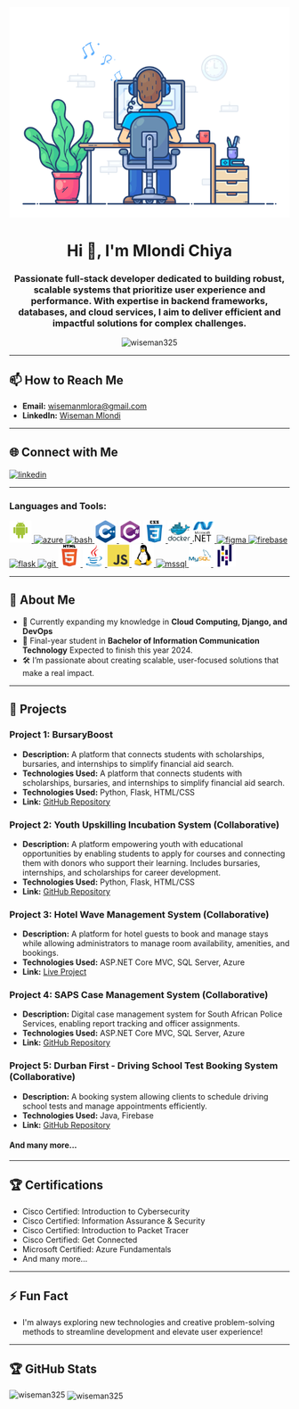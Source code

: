 [![MasterHead](https://raw.githubusercontent.com/jsuarezruiz/jsuarezruiz/master/images/coding.gif)](https://github.com/Wiseman325)

<h1 align="center">Hi 👋, I'm Mlondi Chiya</h1>
<h3 align="center">Passionate full-stack developer dedicated to building robust, scalable systems that prioritize user experience and performance. With expertise in backend frameworks, databases, and cloud services, I aim to deliver efficient and impactful solutions for complex challenges.</h3>

<p align="center">
  <img src="https://komarev.com/ghpvc/?username=wiseman325&label=Profile%20views&color=0e75b6&style=flat" alt="wiseman325" />
</p>

---

## 📫 How to Reach Me
- **Email:** wisemanmlora@gmail.com
- **LinkedIn:** [Wiseman Mlondi](https://www.linkedin.com/in/mlondi-chiya-69065926b/)


---

## 🌐 Connect with Me
<p align="left">
  <a href="https://www.linkedin.com/in/mlondi-chiya-69065926b/" target="blank">
    <img align="center" src="https://cdn.jsdelivr.net/npm/simple-icons@3.1.0/icons/linkedin.svg" alt="linkedin" height="30" width="40" />
  </a>
</p>

---

<h3 align="left">Languages and Tools:</h3>
<p align="left"> 
  <a href="https://developer.android.com" target="_blank" rel="noreferrer"> 
    <img src="https://raw.githubusercontent.com/devicons/devicon/master/icons/android/android-original-wordmark.svg" alt="android" width="40" height="40"/> 
  </a> 
  <a href="https://azure.microsoft.com/en-in/" target="_blank" rel="noreferrer"> 
    <img src="https://www.vectorlogo.zone/logos/microsoft_azure/microsoft_azure-icon.svg" alt="azure" width="40" height="40"/> 
  </a> 
  <a href="https://www.gnu.org/software/bash/" target="_blank" rel="noreferrer"> 
    <img src="https://www.vectorlogo.zone/logos/gnu_bash/gnu_bash-icon.svg" alt="bash" width="40" height="40"/> 
  </a> 
  <a href="https://www.w3schools.com/cpp/" target="_blank" rel="noreferrer"> 
    <img src="https://raw.githubusercontent.com/devicons/devicon/master/icons/cplusplus/cplusplus-original.svg" alt="cplusplus" width="40" height="40"/> 
  </a> 
  <a href="https://www.w3schools.com/cs/" target="_blank" rel="noreferrer"> 
    <img src="https://raw.githubusercontent.com/devicons/devicon/master/icons/csharp/csharp-original.svg" alt="csharp" width="40" height="40"/> 
  </a> 
  <a href="https://www.w3schools.com/css/" target="_blank" rel="noreferrer"> 
    <img src="https://raw.githubusercontent.com/devicons/devicon/master/icons/css3/css3-original-wordmark.svg" alt="css3" width="40" height="40"/> 
  </a> 
  <a href="https://www.docker.com/" target="_blank" rel="noreferrer"> 
    <img src="https://raw.githubusercontent.com/devicons/devicon/master/icons/docker/docker-original-wordmark.svg" alt="docker" width="40" height="40"/> 
  </a> 
  <a href="https://dotnet.microsoft.com/" target="_blank" rel="noreferrer"> 
    <img src="https://raw.githubusercontent.com/devicons/devicon/master/icons/dot-net/dot-net-original-wordmark.svg" alt="dotnet" width="40" height="40"/> 
  </a> 
  <a href="https://www.figma.com/" target="_blank" rel="noreferrer"> 
    <img src="https://www.vectorlogo.zone/logos/figma/figma-icon.svg" alt="figma" width="40" height="40"/> 
  </a> 
  <a href="https://firebase.google.com/" target="_blank" rel="noreferrer"> 
    <img src="https://www.vectorlogo.zone/logos/firebase/firebase-icon.svg" alt="firebase" width="40" height="40"/> 
  </a> 
  <a href="https://flask.palletsprojects.com/" target="_blank" rel="noreferrer"> 
    <img src="https://www.vectorlogo.zone/logos/pocoo_flask/pocoo_flask-icon.svg" alt="flask" width="40" height="40"/> 
  </a> 
  <a href="https://git-scm.com/" target="_blank" rel="noreferrer"> 
    <img src="https://www.vectorlogo.zone/logos/git-scm/git-scm-icon.svg" alt="git" width="40" height="40"/> 
  </a> 
  <a href="https://www.w3.org/html/" target="_blank" rel="noreferrer"> 
    <img src="https://raw.githubusercontent.com/devicons/devicon/master/icons/html5/html5-original-wordmark.svg" alt="html5" width="40" height="40"/> 
  </a> 
  <a href="https://www.java.com" target="_blank" rel="noreferrer"> 
    <img src="https://raw.githubusercontent.com/devicons/devicon/master/icons/java/java-original.svg" alt="java" width="40" height="40"/> 
  </a> 
  <a href="https://developer.mozilla.org/en-US/docs/Web/JavaScript" target="_blank" rel="noreferrer"> 
    <img src="https://raw.githubusercontent.com/devicons/devicon/master/icons/javascript/javascript-original.svg" alt="javascript" width="40" height="40"/> 
  </a> 
  <a href="https://www.linux.org/" target="_blank" rel="noreferrer"> 
    <img src="https://raw.githubusercontent.com/devicons/devicon/master/icons/linux/linux-original.svg" alt="linux" width="40" height="40"/> 
  </a> 
  <a href="https://www.microsoft.com/en-us/sql-server" target="_blank" rel="noreferrer"> 
    <img src="https://www.svgrepo.com/show/303229/microsoft-sql-server-logo.svg" alt="mssql" width="40" height="40"/> 
  </a> 
  <a href="https://www.mysql.com/" target="_blank" rel="noreferrer"> 
    <img src="https://raw.githubusercontent.com/devicons/devicon/master/icons/mysql/mysql-original-wordmark.svg" alt="mysql" width="40" height="40"/> 
  </a> 
  <a href="https://pandas.pydata.org/" target="_blank" rel="noreferrer"> 
    <img src="https://raw.githubusercontent.com/devicons/devicon/master/icons/pandas/pandas-original.svg" alt="pandas" width="40" height="40"/> 
  </a>
</p>

---

## 🚀 About Me
- 🌱 Currently expanding my knowledge in **Cloud Computing, Django, and DevOps**
- 💼 Final-year student in **Bachelor of Information Communication Technology** Expected to finish this year 2024.
- 🛠️  I’m passionate about creating scalable, user-focused solutions that make a real impact.

---

## 📝 Projects

### Project 1: BursaryBoost
- **Description:** A platform that connects students with scholarships, bursaries, and internships to simplify financial aid search.
- **Technologies Used:** A platform that connects students with scholarships, bursaries, and internships to simplify financial aid search.
- **Technologies Used:** Python, Flask, HTML/CSS
- **Link:** [GitHub Repository](https://github.com/Wiseman325/DurbanFirst.git)

### Project 2: Youth Upskilling Incubation System (Collaborative)
- **Description:** A platform empowering youth with educational opportunities by enabling students to apply for courses and connecting them with donors who support their learning. Includes bursaries, internships, and scholarships for career development.
- **Technologies Used:** Python, Flask, HTML/CSS
- **Link:** [GitHub Repository](https://github.com/NVNtshangase/Youth-Incubation-System)


### Project 3: Hotel Wave Management System (Collaborative)
- **Description:** A platform for hotel guests to book and manage stays while allowing administrators to manage room availability, amenities, and bookings.
- **Technologies Used:** ASP.NET Core MVC, SQL Server, Azure
- **Link:** [Live Project](https://hotelwavefinal20241025025037.azurewebsites.net/)


### Project 4: SAPS Case Management System (Collaborative)
- **Description:** Digital case management system for South African Police Services, enabling report tracking and officer assignments.
- **Technologies Used:** ASP.NET Core MVC, SQL Server, Azure
- **Link:** [GitHub Repository](https://github.com/Wiseman325/Case-Management-System.git)


### Project 5: Durban First - Driving School Test Booking System (Collaborative)
- **Description:** A booking system allowing clients to schedule driving school tests and manage appointments efficiently.
- **Technologies Used:** Java, Firebase
- **Link:** [GitHub Repository](https://github.com/Wiseman325/DurbanFirst.git)

#### And many more...
---

## 🏆 Certifications
- Cisco Certified: Introduction to Cybersecurity
- Cisco Certified: Information Assurance & Security
- Cisco Certified: Introduction to Packet Tracer
- Cisco Certified: Get Connected
- Microsoft Certified: Azure Fundamentals
- And many more...

---

## ⚡ Fun Fact
- I'm always exploring new technologies and creative problem-solving methods to streamline development and elevate user experience!

---

## 🏆 GitHub Stats

<p><img align="left" src="https://github-readme-stats.vercel.app/api/top-langs?username=wiseman325&show_icons=true&locale=en&layout=compact" alt="wiseman325" /></p>

<p>&nbsp;<img align="center" src="https://github-readme-stats.vercel.app/api?username=wiseman325&show_icons=true&locale=en" alt="wiseman325" /></p>

